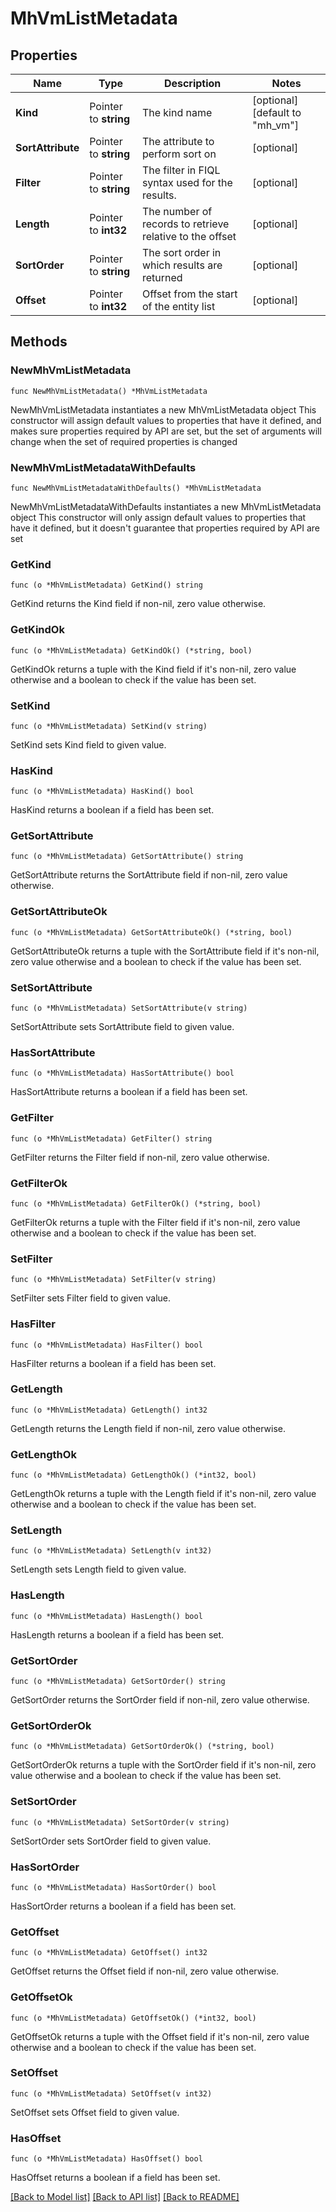 # MhVmListMetadata

## Properties

Name | Type | Description | Notes
------------ | ------------- | ------------- | -------------
**Kind** | Pointer to **string** | The kind name | [optional] [default to "mh_vm"]
**SortAttribute** | Pointer to **string** | The attribute to perform sort on | [optional] 
**Filter** | Pointer to **string** | The filter in FIQL syntax used for the results. | [optional] 
**Length** | Pointer to **int32** | The number of records to retrieve relative to the offset | [optional] 
**SortOrder** | Pointer to **string** | The sort order in which results are returned | [optional] 
**Offset** | Pointer to **int32** | Offset from the start of the entity list | [optional] 

## Methods

### NewMhVmListMetadata

`func NewMhVmListMetadata() *MhVmListMetadata`

NewMhVmListMetadata instantiates a new MhVmListMetadata object
This constructor will assign default values to properties that have it defined,
and makes sure properties required by API are set, but the set of arguments
will change when the set of required properties is changed

### NewMhVmListMetadataWithDefaults

`func NewMhVmListMetadataWithDefaults() *MhVmListMetadata`

NewMhVmListMetadataWithDefaults instantiates a new MhVmListMetadata object
This constructor will only assign default values to properties that have it defined,
but it doesn't guarantee that properties required by API are set

### GetKind

`func (o *MhVmListMetadata) GetKind() string`

GetKind returns the Kind field if non-nil, zero value otherwise.

### GetKindOk

`func (o *MhVmListMetadata) GetKindOk() (*string, bool)`

GetKindOk returns a tuple with the Kind field if it's non-nil, zero value otherwise
and a boolean to check if the value has been set.

### SetKind

`func (o *MhVmListMetadata) SetKind(v string)`

SetKind sets Kind field to given value.

### HasKind

`func (o *MhVmListMetadata) HasKind() bool`

HasKind returns a boolean if a field has been set.

### GetSortAttribute

`func (o *MhVmListMetadata) GetSortAttribute() string`

GetSortAttribute returns the SortAttribute field if non-nil, zero value otherwise.

### GetSortAttributeOk

`func (o *MhVmListMetadata) GetSortAttributeOk() (*string, bool)`

GetSortAttributeOk returns a tuple with the SortAttribute field if it's non-nil, zero value otherwise
and a boolean to check if the value has been set.

### SetSortAttribute

`func (o *MhVmListMetadata) SetSortAttribute(v string)`

SetSortAttribute sets SortAttribute field to given value.

### HasSortAttribute

`func (o *MhVmListMetadata) HasSortAttribute() bool`

HasSortAttribute returns a boolean if a field has been set.

### GetFilter

`func (o *MhVmListMetadata) GetFilter() string`

GetFilter returns the Filter field if non-nil, zero value otherwise.

### GetFilterOk

`func (o *MhVmListMetadata) GetFilterOk() (*string, bool)`

GetFilterOk returns a tuple with the Filter field if it's non-nil, zero value otherwise
and a boolean to check if the value has been set.

### SetFilter

`func (o *MhVmListMetadata) SetFilter(v string)`

SetFilter sets Filter field to given value.

### HasFilter

`func (o *MhVmListMetadata) HasFilter() bool`

HasFilter returns a boolean if a field has been set.

### GetLength

`func (o *MhVmListMetadata) GetLength() int32`

GetLength returns the Length field if non-nil, zero value otherwise.

### GetLengthOk

`func (o *MhVmListMetadata) GetLengthOk() (*int32, bool)`

GetLengthOk returns a tuple with the Length field if it's non-nil, zero value otherwise
and a boolean to check if the value has been set.

### SetLength

`func (o *MhVmListMetadata) SetLength(v int32)`

SetLength sets Length field to given value.

### HasLength

`func (o *MhVmListMetadata) HasLength() bool`

HasLength returns a boolean if a field has been set.

### GetSortOrder

`func (o *MhVmListMetadata) GetSortOrder() string`

GetSortOrder returns the SortOrder field if non-nil, zero value otherwise.

### GetSortOrderOk

`func (o *MhVmListMetadata) GetSortOrderOk() (*string, bool)`

GetSortOrderOk returns a tuple with the SortOrder field if it's non-nil, zero value otherwise
and a boolean to check if the value has been set.

### SetSortOrder

`func (o *MhVmListMetadata) SetSortOrder(v string)`

SetSortOrder sets SortOrder field to given value.

### HasSortOrder

`func (o *MhVmListMetadata) HasSortOrder() bool`

HasSortOrder returns a boolean if a field has been set.

### GetOffset

`func (o *MhVmListMetadata) GetOffset() int32`

GetOffset returns the Offset field if non-nil, zero value otherwise.

### GetOffsetOk

`func (o *MhVmListMetadata) GetOffsetOk() (*int32, bool)`

GetOffsetOk returns a tuple with the Offset field if it's non-nil, zero value otherwise
and a boolean to check if the value has been set.

### SetOffset

`func (o *MhVmListMetadata) SetOffset(v int32)`

SetOffset sets Offset field to given value.

### HasOffset

`func (o *MhVmListMetadata) HasOffset() bool`

HasOffset returns a boolean if a field has been set.


[[Back to Model list]](../README.md#documentation-for-models) [[Back to API list]](../README.md#documentation-for-api-endpoints) [[Back to README]](../README.md)


